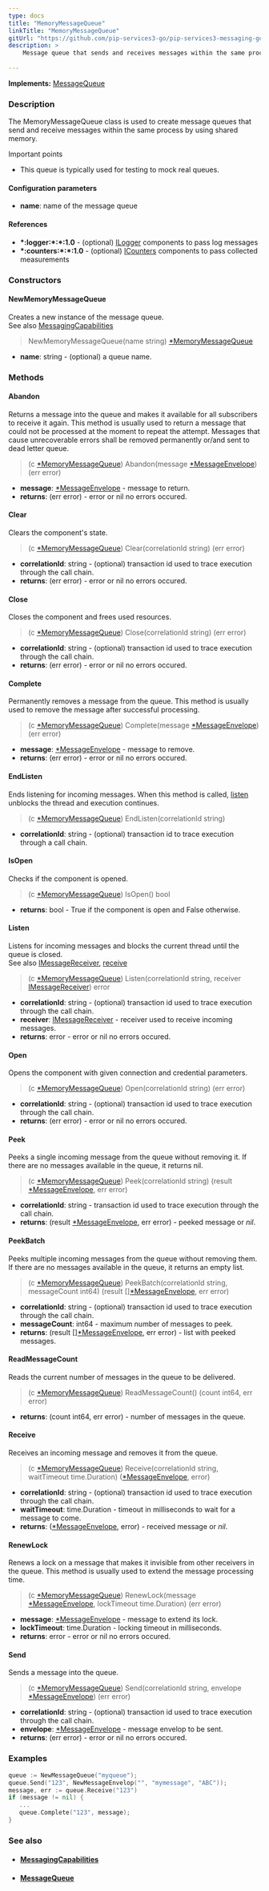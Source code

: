 ```yaml
---
type: docs
title: "MemoryMessageQueue"
linkTitle: "MemoryMessageQueue"
gitUrl: "https://github.com/pip-services3-go/pip-services3-messaging-go"
description: >
    Message queue that sends and receives messages within the same process by using shared memory.  
    
---
```


**Implements:** [MessageQueue](../message_queue) 

### Description

The MemoryMessageQueue class is used to create message queues that send and receive messages within the same process by using shared memory.

Important points

- This queue is typically used for testing to mock real queues.

#### Configuration parameters
- **name**: name of the message queue

#### References
- **\*:logger:\*:\*:1.0** - (optional) [ILogger](../../../components/log/ilogger) components to pass log messages
- **\*:counters:\*:\*:1.0** - (optional) [ICounters](../../../components/count/icounters) components to pass collected measurements


### Constructors

#### NewMemoryMessageQueue
Creates a new instance of the message queue.  
See also [MessagingCapabilities](../messaging_capabilities)

> NewMemoryMessageQueue(name string) [*MemoryMessageQueue]()

- **name**: string - (optional) a queue name.


### Methods

#### Abandon
Returns a message into the queue and makes it available for all subscribers to receive it again. This method is usually used to return a message that could not be processed at the moment to repeat the attempt. Messages that cause unrecoverable errors shall be removed permanently or/and sent to dead letter queue.

> (c [*MemoryMessageQueue]()) Abandon(message [*MessageEnvelope](../message_envelope)) (err error)

- **message**: [*MessageEnvelope](../message_envelope) - message to return.
- **returns**: (err error) -  error or nil no errors occured.


#### Clear
Clears the component's state.

> (c [*MemoryMessageQueue]()) Clear(correlationId string) (err error)

- **correlationId**: string - (optional) transaction id used to trace execution through the call chain.
- **returns**: (err error) -  error or nil no errors occured.

#### Close
Closes the component and frees used resources.

> (c [*MemoryMessageQueue]()) Close(correlationId string) (err error)

- **correlationId**: string - (optional) transaction id used to trace execution through the call chain.
- **returns**: (err error) -  error or nil no errors occured.

#### Complete
Permanently removes a message from the queue. This method is usually used to remove the message after successful processing.

> (c [*MemoryMessageQueue]()) Complete(message [*MessageEnvelope](../message_envelope)) (err error)

- **message**: [*MessageEnvelope](../message_envelope) - message to remove.
- **returns**: (err error) -  error or nil no errors occured.

#### EndListen
Ends listening for incoming messages. When this method is called, [listen](#listen) unblocks the thread and execution continues.

> (c [*MemoryMessageQueue]()) EndListen(correlationId string)
 
- **correlationId**: string - (optional) transaction id to trace execution through a call chain.


#### IsOpen
Checks if the component is opened.

> (c [*MemoryMessageQueue]()) IsOpen() bool

- **returns**: bool - True if the component is open and False otherwise.


#### Listen
Listens for incoming messages and blocks the current thread until the queue is closed.  
See also [IMessageReceiver](../imessage_receiver), [receive](#receive)

> (c [*MemoryMessageQueue]()) Listen(correlationId string, receiver [IMessageReceiver](../imessage_receiver)) error

- **correlationId**: string - (optional) transaction id used to trace execution through the call chain.
- **receiver**: [IMessageReceiver](../imessage_receiver) - receiver used to receive incoming messages.
- **returns**: error -  error or nil no errors occured.


#### Open
Opens the component with given connection and credential parameters.

> (c [*MemoryMessageQueue]()) Open(correlationId string) (err error)

- **correlationId**: string - (optional) transaction id used to trace execution through the call chain.
- **returns**: (err error) -  error or nil no errors occured.


#### Peek
Peeks a single incoming message from the queue without removing it. If there are no messages available in the queue, it returns nil.

> (c [*MemoryMessageQueue]()) Peek(correlationId string) (result [*MessageEnvelope](../message_envelope), err error)

- **correlationId**: string - transaction id used to trace execution through the call chain.
- **returns**: (result [*MessageEnvelope](../message_envelope), err error) - peeked message or *nil*.

#### PeekBatch
Peeks multiple incoming messages from the queue without removing them. If there are no messages available in the queue, it returns an empty list.

> (c [*MemoryMessageQueue]()) PeekBatch(correlationId string, messageCount int64) (result [][*MessageEnvelope](../message_envelope), err error)

- **correlationId**: string - (optional) transaction id used to trace execution through the call chain.
- **messageCount**: int64 - maximum number of messages to peek.
- **returns**: (result [][*MessageEnvelope](../message_envelope), err error) - list with peeked messages.

#### ReadMessageCount
Reads the current number of messages in the queue to be delivered.

> (c [*MemoryMessageQueue]()) ReadMessageCount() (count int64, err error)

- **returns**: (count int64, err error) - number of messages in the queue.


#### Receive
Receives an incoming message and removes it from the queue.

> (c [*MemoryMessageQueue]()) Receive(correlationId string, waitTimeout time.Duration) ([*MessageEnvelope](../message_envelope), error)

- **correlationId**: string - (optional) transaction id used to trace execution through the call chain.
- **waitTimeout**: time.Duration - timeout in milliseconds to wait for a message to come.
- **returns**: ([*MessageEnvelope](../message_envelope), error) - received message or *nil*.

#### RenewLock
Renews a lock on a message that makes it invisible from other receivers in the queue. This method is usually used to extend the message processing time.

> (c [*MemoryMessageQueue]()) RenewLock(message [*MessageEnvelope](../message_envelope), lockTimeout time.Duration) (err error)

- **message**: [*MessageEnvelope](../message_envelope) - message to extend its lock.
- **lockTimeout**: time.Duration - locking timeout in milliseconds.
- **returns**: error -  error or nil no errors occured.

#### Send
Sends a message into the queue.

> (c [*MemoryMessageQueue]()) Send(correlationId string, envelope [*MessageEnvelope](../message_envelope)) (err error)

- **correlationId**: string - (optional) transaction id used to trace execution through the call chain.
- **envelope**: [*MessageEnvelope](../message_envelope) - message envelop to be sent.
- **returns**: (err error) -  error or nil no errors occured.

### Examples

```go
queue := NewMessageQueue("myqueue");
queue.Send("123", NewMessageEnvelop("", "mymessage", "ABC"));
message, err := queue.Receive("123")
if (message != nil) {
   ...
   queue.Complete("123", message);
}
```

### See also
- #### [MessagingCapabilities](../messaging_capabilities) 
- #### [MessageQueue](../message_queue)

